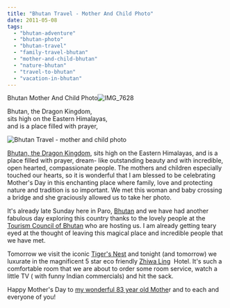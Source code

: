 ```yaml
---
title: "Bhutan Travel - Mother And Child Photo"
date: 2011-05-08
tags: 
  - "bhutan-adventure"
  - "bhutan-photo"
  - "bhutan-travel"
  - "family-travel-bhutan"
  - "mother-and-child-bhutan"
  - "nature-bhutan"
  - "travel-to-bhutan"
  - "vacation-in-bhutan"
---
```


Bhutan Mother And Child Photo![IMG_7628](https://pub-ac94b3f306b24c0dba4238943c97f2e1.r2.dev/6a00e5502a9507883301538e5bb6fa970b.jpg)

Bhutan, the Dragon Kingdom,  
sits high on the Eastern Himalayas,  
and is a place filled with prayer,

<!--more-->

![Bhutan Travel - mother and child photo](https://pub-ac94b3f306b24c0dba4238943c97f2e1.r2.dev/6a00e5502a95078833014e884f0bcb970d.jpg)

[Bhutan, the Dragon Kingdom](http://soultravelers3new.local/2011/05/travel-to-bhutan-.html "Bhutan, the dragon kingdom"), sits high on the Eastern Himalayas, and is a place filled with prayer, dream- like outstanding beauty and with incredible, open hearted, compassionate people. The mothers and children especially touched our hearts, so it is wonderful that I am blessed to be celebrating Mother's Day in this enchanting place where family, love and protecting nature and tradition is so important. We met this woman and baby crossing a bridge and she graciously allowed us to take her photo.  
  
It's already late Sunday here in Paro, [Bhutan](http://en.wikipedia.org/wiki/Bhutan "Bhutan") and we have had another fabulous day exploring this country thanks to the lovely people at the [Tourism Council of Bhutan](http://www.tourism.gov.bt/ "Tourism council of Bhutan TCB") who are hosting us. I am already getting teary eyed at the thought of leaving this magical place and incredible people that we have met.  
  
Tomorrow we visit the iconic [Tiger's Nest](http://en.wikipedia.org/wiki/Paro_Taktsang "Tiger's Nest") and tonight (and tomorrow) we luxurate in the magnificent 5 star eco friendly [Zhiwa Ling](http://www.zhiwaling.com/ "Zhiwa Ling Hotel")  Hotel. It's such a comfortable room that we are about to order some room service, watch a little TV ( with funny Indian commercials) and hit the sack.  
  
Happy Mother's Day to [my wonderful 83 year old Mothe](http://soultravelers3new.local/2011/01/traveling-with-grandma-3-generation-travel.html "travel with grandmother")r and to each and everyone of you!
